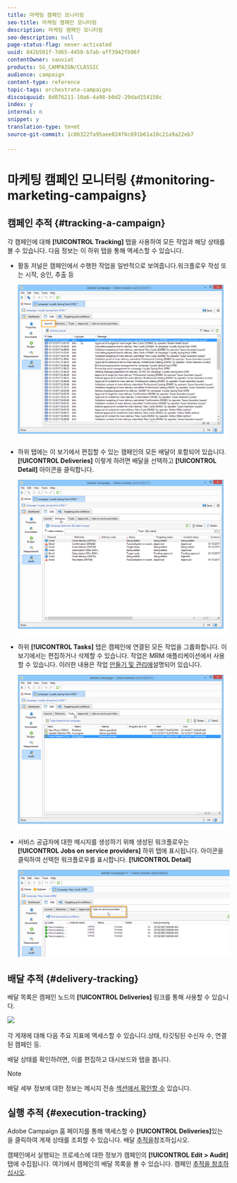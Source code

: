 ```yaml
---
title: 마케팅 캠페인 모니터링
seo-title: 마케팅 캠페인 모니터링
description: 마케팅 캠페인 모니터링
seo-description: null
page-status-flag: never-activated
uuid: 842b501f-7d65-4450-b7ab-aff3942fb96f
contentOwner: sauviat
products: SG_CAMPAIGN/CLASSIC
audience: campaign
content-type: reference
topic-tags: orchestrate-campaigns
discoiquuid: 8d076211-10a6-4a98-b0d2-29dad154158c
index: y
internal: n
snippet: y
translation-type: tm+mt
source-git-commit: 1c86322fa95aee024f6c691b61a10c21a9a22eb7

---
```



# 마케팅 캠페인 모니터링 {#monitoring-marketing-campaigns}

## 캠페인 추적 {#tracking-a-campaign}

각 캠페인에 대해 **[!UICONTROL Tracking]** 탭을 사용하여 모든 작업과 해당 상태를 볼 수 있습니다. 다음 정보는 이 하위 탭을 통해 액세스할 수 있습니다.

* 활동 저널은 캠페인에서 수행한 작업을 일반적으로 보여줍니다.워크플로우 작성 또는 시작, 승인, 추출 등

   ![](assets/s_ncs_user_op_edit_exe_tab_a.png)

* 하위 탭에는 이 보기에서 편집할 수 있는 캠페인의 모든 배달이 포함되어 있습니다. **[!UICONTROL Deliveries]** 이렇게 하려면 배달을 선택하고 **[!UICONTROL Detail]** 아이콘을 클릭합니다.

   ![](assets/s_ncs_user_op_edit_exe_tab_b.png)

* 하위 **[!UICONTROL Tasks]** 탭은 캠페인에 연결된 모든 작업을 그룹화합니다. 이 보기에서는 편집하거나 삭제할 수 있습니다. 작업은 MRM 애플리케이션에서 사용할 수 있습니다. 이러한 내용은 작업 [만들기 및 관리에](../../campaign/using/creating-and-managing-tasks.md)설명되어 있습니다.

   ![](assets/s_ncs_user_op_edit_exe_tab_e.png)

* 서비스 공급자에 대한 메시지를 생성하기 위해 생성된 워크플로우는 **[!UICONTROL Jobs on service providers]** 하위 탭에 표시됩니다. 아이콘을 클릭하여 선택한 워크플로우를 표시합니다. **[!UICONTROL Detail]**

   ![](assets/s_ncs_user_op_edit_exe_tab_d.png)

## 배달 추적 {#delivery-tracking}

배달 목록은 캠페인 노드의 **[!UICONTROL Deliveries]** 링크를 통해 사용할 수 있습니다.

![](assets/s_ncs_user_op_del_state_from_homepage.png)

각 게재에 대해 다음 주요 지표에 액세스할 수 있습니다.상태, 타깃팅된 수신자 수, 연결된 캠페인 등.

배달 상태를 확인하려면, 이를 편집하고 대시보드와 탭을 봅니다.

>[!NOTE]
>
>배달 세부 정보에 대한 정보는 메시지 전송 [섹션에서 확인할 수](../../delivery/using/about-message-tracking.md) 있습니다.

## 실행 추적 {#execution-tracking}

Adobe Campaign 홈 페이지를 통해 액세스할 수 **[!UICONTROL Deliveries]**&#x200B;있는 을 클릭하여 게재 상태를 조회할 수 있습니다. 배달 [추적을](#delivery-tracking)참조하십시오.

캠페인에서 실행되는 프로세스에 대한 정보가 캠페인의 **[!UICONTROL Edit > Audit]** 탭에 수집됩니다. 여기에서 캠페인의 배달 목록을 볼 수 있습니다. 캠페인 [추적을 참조하십시오](#tracking-a-campaign).
